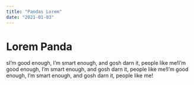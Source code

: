 ```yaml
---
title: "Pandas Lorem"
date: "2021-01-03"
---
```


# Lorem Panda

sI’m good enough, I’m smart enough, and gosh darn it, people like me!I’m good enough, I’m smart enough, and gosh darn it, people like me!I’m good enough, I’m smart enough, and gosh darn it, people like me!
